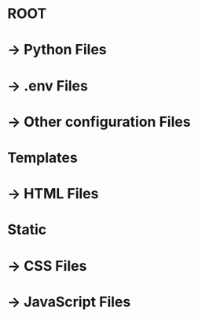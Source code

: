 # ROOT
# -> Python Files
# -> .env Files
# -> Other configuration Files

# Templates
# -> HTML Files

# Static
# -> CSS Files
# -> JavaScript Files
